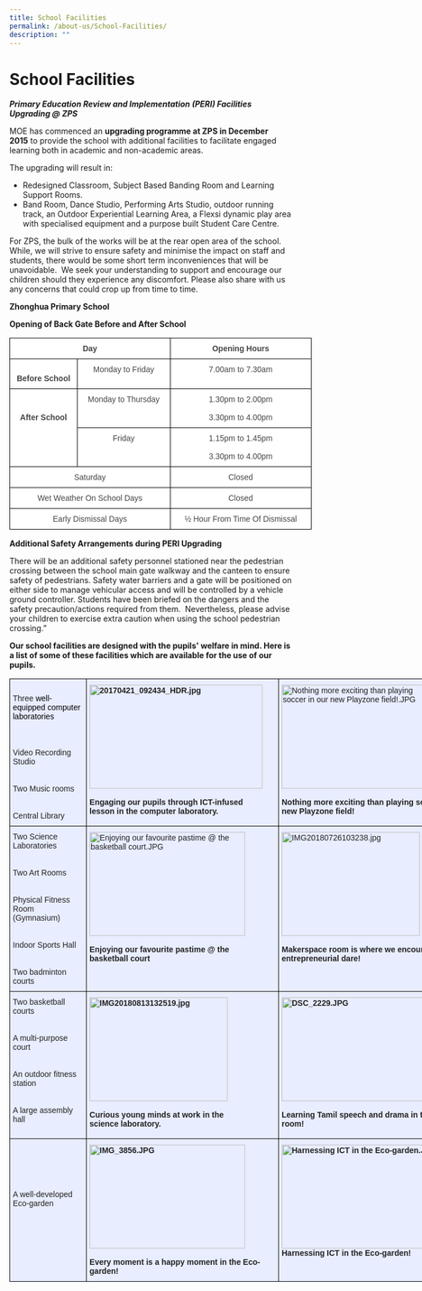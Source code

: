 ```yaml
---
title: School Facilities
permalink: /about-us/School-Facilities/
description: ""
---
```

School Facilities
=================

**_Primary Education Review and Implementation_ _(PERI) Facilities Upgrading @ ZPS_**

MOE has commenced an **upgrading programme at ZPS in December 2015** to provide the school with additional facilities to facilitate engaged learning both in academic and non-academic areas. 

The upgrading will result in:


*   Redesigned Classroom, Subject Based Banding Room and Learning Support Rooms.
*   Band Room, Dance Studio, Performing Arts Studio, outdoor running track, an Outdoor Experiential Learning Area, a Flexsi dynamic play area with specialised equipment and a purpose built Student Care Centre. 

For ZPS, the bulk of the works will be at the rear open area of the school. While, we will strive to ensure safety and minimise the impact on staff and students, there would be some short term inconveniences that will be unavoidable.  We seek your understanding to support and encourage our children should they experience any discomfort. Please also share with us any concerns that could crop up from time to time.

**Zhonghua Primary School**

**Opening of Back Gate Before and After School**

<style type="text/css">
.tg  {border-collapse:collapse;border-spacing:0;}
.tg td{border-color:black;border-style:solid;border-width:1px;font-family:Arial, sans-serif;font-size:14px;
  overflow:hidden;padding:10px 5px;word-break:normal;}
.tg th{border-color:black;border-style:solid;border-width:1px;font-family:Arial, sans-serif;font-size:14px;
  font-weight:normal;overflow:hidden;padding:10px 5px;word-break:normal;}
.tg .tg-sxkx{background-color:#FFF;color:#454545;text-align:center;vertical-align:top}
.tg .tg-2fwu{background-color:#FFF;color:#454545;font-weight:bold;text-align:center;vertical-align:top}
</style>
<table class="tg" style="undefined;table-layout: fixed; width: 536px">
<colgroup>
<col style="width: 120px">
<col style="width: 165px">
<col style="width: 251px">
</colgroup>
<thead>
  <tr>
    <th class="tg-2fwu" colspan="2">Day</th>
    <th class="tg-2fwu">Opening Hours</th>
  </tr>
</thead>
<tbody>
  <tr>
    <td class="tg-2fwu"><br>Before School</td>
    <td class="tg-sxkx">Monday to Friday</td>
    <td class="tg-sxkx">7.00am to 7.30am</td>
  </tr>
  <tr>
    <td class="tg-2fwu" rowspan="2"><br><br>After School<br></td>
    <td class="tg-sxkx">Monday to Thursday</td>
    <td class="tg-sxkx">1.30pm to 2.00pm<br><br>3.30pm to 4.00pm</td>
  </tr>
  <tr>
    <td class="tg-sxkx">Friday</td>
    <td class="tg-sxkx">1.15pm to 1.45pm<br><br>3.30pm to 4.00pm</td>
  </tr>
  <tr>
    <td class="tg-sxkx" colspan="2">Saturday</td>
    <td class="tg-sxkx">Closed</td>
  </tr>
  <tr>
    <td class="tg-sxkx" colspan="2">Wet Weather On School Days</td>
    <td class="tg-sxkx">Closed</td>
  </tr>
  <tr>
    <td class="tg-sxkx" colspan="2">Early Dismissal Days</td>
    <td class="tg-sxkx">½ Hour From Time Of Dismissal</td>
  </tr>
</tbody>
</table>

**Additional Safety Arrangements during PERI Upgrading**

There will be an additional safety personnel stationed near the pedestrian crossing between the school main gate walkway and the canteen to ensure safety of pedestrians. Safety water barriers and a gate will be positioned on either side to manage vehicular access and will be controlled by a vehicle ground controller. Students have been briefed on the dangers and the safety precaution/actions required from them.  Nevertheless, please advise your children to exercise extra caution when using the school pedestrian crossing.”

**Our school facilities are designed with the pupils' welfare in mind. Here is a list of some of these facilities which are available for the use of our pupils.**

<style type="text/css">
.tg  {border-collapse:collapse;border-spacing:0;}
.tg td{border-color:black;border-style:solid;border-width:1px;font-family:Arial, sans-serif;font-size:14px;
  overflow:hidden;padding:10px 5px;word-break:normal;}
.tg th{border-color:black;border-style:solid;border-width:1px;font-family:Arial, sans-serif;font-size:14px;
  font-weight:normal;overflow:hidden;padding:10px 5px;word-break:normal;}
.tg .tg-vqm8{background-color:#E8EDFF;color:#222;text-align:left;vertical-align:top}
.tg .tg-u05r{background-color:#E8EDFF;color:#222;font-weight:bold;text-align:left;vertical-align:top}
</style>
<table class="tg" style="undefined;table-layout: fixed; width: 816px">
<colgroup>
<col style="width: 138px">
<col style="width: 342px">
<col style="width: 336px">
</colgroup>
<thead>
  <tr>
    <th class="tg-vqm8"><br>Three<span style="color:black"> well-equipped computer laboratories</span><br><br><br><br>Video Recording Studio<br><br><br>Two Music rooms<br><br><br>Central Library</th>
    <th class="tg-u05r"><img src="https://zhonghuapri.moe.edu.sg/qql/slot/u610/school%20facilities/20170421_092434_HDR.jpg" alt="20170421_092434_HDR.jpg" width="307" height="184"><br><br>Engaging our pupils through ICT-infused<br>lesson in the computer laboratory. <br></th>
    <th class="tg-vqm8"><img src="https://zhonghuapri.moe.edu.sg/qql/slot/u610/school%20facilities/Nothing%20more%20exciting%20than%20playing%20soccer%20in%20our%20new%20Playzone%20field!.JPG" alt="Nothing more exciting than playing soccer in our new Playzone field!.JPG" width="276" height="184"><br><br><span style="font-weight:bold">Nothing more exciting than playing soccer in our new Playzone field!</span> <br></th>
  </tr>
</thead>
<tbody>
  <tr>
    <td class="tg-vqm8">Two Science Laboratories<br><br><br>Two Art Rooms<br><br><br>Physical Fitness Room (Gymnasium)<br><br><br>Indoor Sports Hall<br><br><br>Two badminton courts</td>
    <td class="tg-vqm8"><img src="https://zhonghuapri.moe.edu.sg/qql/slot/u610/school%20facilities/Enjoying%20our%20favourite%20pastime%20@%20the%20basketball%20court.JPG" alt="Enjoying our favourite pastime @ the basketball court.JPG" width="276" height="184"><br><br><span style="font-weight:bold">Enjoying our favourite pastime @ the</span><br><span style="font-weight:bold">basketball court</span><br></td>
    <td class="tg-vqm8"><img src="https://zhonghuapri.moe.edu.sg/qql/slot/u610/school%20facilities/IMG20180726103238.jpg" alt="IMG20180726103238.jpg" width="245" height="184"><br><br><span style="font-weight:bold">Makerspace room is where we encourage entrepreneurial dare!</span><br></td>
  </tr>
  <tr>
    <td class="tg-vqm8">Two basketball courts<br><br><br>A multi-purpose court<br><br><br>An outdoor fitness station<br><br><br>A large assembly hall<br><br></td>
    <td class="tg-u05r"><img src="https://zhonghuapri.moe.edu.sg/qql/slot/u610/school%20facilities/IMG20180813132519.jpg" alt="IMG20180813132519.jpg" width="245" height="184"><br><br>Curious young minds at work in the<br>science laboratory.<br></td>
    <td class="tg-u05r"><img src="https://zhonghuapri.moe.edu.sg/qql/slot/u610/school%20facilities/DSC_2229.JPG" alt="DSC_2229.JPG" width="327" height="184"><br><br>Learning Tamil speech and drama in the Music room!<br></td>
  </tr>
  <tr>
    <td class="tg-vqm8"><br><br><br><br><br>A well-developed Eco-garden</td>
    <td class="tg-u05r"><img src="https://zhonghuapri.moe.edu.sg/qql/slot/u610/school%20facilities/IMG_3856.JPG" alt="IMG_3856.JPG" width="276" height="184"><br><br>Every moment is a happy moment in the Eco-garden!<br></td>
    <td class="tg-u05r"><img src="https://zhonghuapri.moe.edu.sg/qql/slot/u610/school%20facilities/Harnessing%20ICT%20in%20the%20Eco-garden.JPG" alt="Harnessing ICT in the Eco-garden.JPG" width="327" height="184"><span style="color:#222">                               </span><br>Harnessing ICT in the Eco-garden!<br></td>
  </tr>
</tbody>
</table>